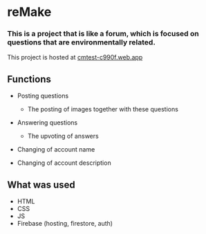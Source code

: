 # reMake

### This is a project that is like a forum, which is focused on questions that are environmentally related. 
This project is hosted at [cmtest-c990f.web.app](cmtest-c990f.web.app)

## Functions

- Posting questions
  - The posting of images together with these questions
- Answering questions

  - The upvoting of answers

- Changing of account name
- Changing of account description

## What was used

- HTML
- CSS
- JS
- Firebase (hosting, firestore, auth)
